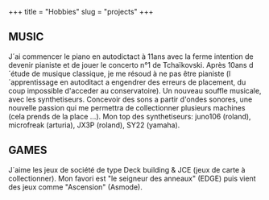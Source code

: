 +++
title = "Hobbies"
slug = "projects"
+++

## MUSIC

J´ai commencer le piano en autodictact à 11ans avec la ferme intention de devenir pianiste et de jouer le concerto n°1 de Tchaïkovski. Après 10ans d´étude de musique classique, je me résoud à ne pas être pianiste (l´apprentissage en autoditact a engendrer des erreurs de placement, du coup impossible d'acceder au conservatoire). 
Un nouveau souffle musicale, avec les synthetiseurs. Concevoir des sons a partir d'ondes sonores, une nouvelle passion qui me permettra de collectionner plusieurs machines (cela prends de la place ...). Mon top des synthetiseurs: juno106 (roland), microfreak (arturia), JX3P (roland), SY22 (yamaha).

## GAMES

J´aime les jeux de société de type Deck building & JCE (jeux de carte à collectionner). Mon favori est "le seigneur des anneaux" (EDGE) puis vient des jeux comme "Ascension" (Asmode).
